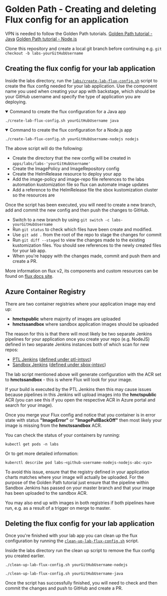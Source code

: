 # Golden Path - Creating and deleting Flux config for an application

VPN is needed to follow the Golden Path tutorials.
[Golden Path tutorial - Java](https://backstage.platform.hmcts.net/catalog/default/component/golden-path-java)
[Golden Path tutorial - Node.js](https://backstage.sandbox.platform.hmcts.net/docs/default/component/golden-path-nodejs)

Clone this repository and create a local git branch before continuing e.g. `git checkout -b labs-yourGitHubUsername`

## Creating the flux config for your lab application

Inside the labs directory, run the [`labs/create-lab-flux-config.sh`](create-lab-flux-config.sh) script to create the flux config needed for your lab application. Use the component name you used when creating your app with backstage, which should be your GitHub username and specify the type of application you are deploying.

<details open>
<summary>Command to create the flux configuration for a Java app</summary>

```shell
./create-lab-flux-config.sh yourGitHubUsername java
```

</details>

<details open>
<summary>Command to create the flux configuration for a Node.js app</summary>

```shell
./create-lab-flux-config.sh yourGitHubUsername-nodejs nodejs
```

</details>

The above script will do the following:

- Create the directory that the new config will be created in `apps/labs/labs-'yourGitHubUsername'`
- Create the ImagePolicy and ImageRepository config
- Create the HelmRelease resource to deploy your app
- Add the image-policy and image-repo file references to the labs automation kustomization file so flux can automate image updates
- Add a reference to the HelmRelease file the sbox kustomization cluster so the resources are

Once the script has been executed, you will need to create a new branch, add and commit the new config and then push the changes to GitHub.

- Switch to a new branch by using `git switch -c labs-yourGitHubUsername`
- Run `git status` to check which files have been create and modified.
- Use `git add .` from the root of the repo to stage the changes for commit
- Run `git diff --staged` to view the changes made to the existing kustomization files. You should see references to the newly created files for your lab app.
- When you're happy with the changes made, commit and push them and create a PR.

More information on flux v2, its components and custom resources can be found on [flux docs site](https://fluxcd.io/docs/concepts/).

## Azure Container Registry

There are two container registries where your application image may end up:
- **hmctspublic** where majority of images are uploaded
- **hmctssandbox** where sandbox application images should be uploaded

The reason for this is that there will most likely be two separate Jenkins pipelines for your application once you create your repo (e.g. NodeJS) defined in two separate Jenkins instances both of which scan for new repos:

- [PTL Jenkins](https://build.hmcts.net/) ([defined under ptl-intsvc](https://github.com/hmcts/cnp-flux-config/blob/master/apps/jenkins/jenkins/ptl-intsvc/jenkins.yaml))
- [Sandbox Jenkins](https://sandbox-build.hmcts.net/) ([defined under sbox-intsvc](https://github.com/hmcts/cnp-flux-config/blob/master/apps/jenkins/jenkins/sbox-intsvc/jenkins.yaml))


The lab script mentioned above will generate configuration with the ACR set to **hmctssandbox** - this is where Flux will look for your image.

If your build is executed by the PTL Jenkins then this may cause issues because pipelines in this Jenkins will upload images into the **hmctspublic** ACR (you can see this if you open the respective ACR in Azure portal and search for your image).

Once you merge your Flux config and notice that you container is in error state with status **"ImageError"** or **"ImagePullBackOff"** then most likely your image is missing from the **hmctssandbox** ACR. 

You can check the status of your containers by running:

  `kubectl get pods -n labs`

Or to get more detailed information:

  `kuberctl describe pod labs-<github-username-nodejs-nodejs-abc-xyz>`

To avoid this issue, ensure that the registry defined in your application charts matches where your image will actually be uploaded. For the purpose of the Golden Path tutorial just ensure that the pipeline within Sandbox Jenkins has passed on your master branch and that your image has been uploaded to the sandbox ACR. 

You may also end up with images in both registries if both pipelines have run, e.g. as a result of a trigger on merge to master.

## Deleting the flux config for your lab application

Once you're finished with your lab app you can clean up the flux configuration by running the [`clean-up-lab-flux-config.sh`](./create-lab-flux-config.sh) script.

Inside the labs directory run the clean up script to remove the flux config you created earlier.

```shell
./clean-up-lab-flux-config.sh yourGitHubUsername-nodejs
```

```shell
./clean-up-lab-flux-config.sh yourGitHubUsername-java
```

Once the script has successfully finished, you will need to check and then commit the changes and push to GitHub and create a PR.
